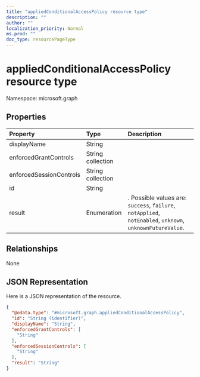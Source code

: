 ```yaml
---
title: "appliedConditionalAccessPolicy resource type"
description: ""
author: ""
localization_priority: Normal
ms.prod: ""
doc_type: resourcePageType
---
```


# appliedConditionalAccessPolicy resource type


Namespace: microsoft.graph



## Properties
|Property|Type|Description|
|:---|:---|:---|
|displayName|String||
|enforcedGrantControls|String collection||
|enforcedSessionControls|String collection||
|id|String||
|result|Enumeration|. Possible values are: `success`, `failure`, `notApplied`, `notEnabled`, `unknown`, `unknownFutureValue`.|

## Relationships
None

## JSON Representation
Here is a JSON representation of the resource.
<!-- {
  "blockType": "resource",
  "@odata.type": "microsoft.graph.appliedConditionalAccessPolicy"
}
-->
``` json
{
  "@odata.type": "#microsoft.graph.appliedConditionalAccessPolicy",
  "id": "String (identifier)",
  "displayName": "String",
  "enforcedGrantControls": [
    "String"
  ],
  "enforcedSessionControls": [
    "String"
  ],
  "result": "String"
}
```

